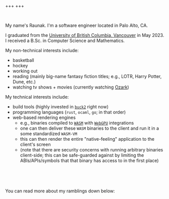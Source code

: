 +++
+++

<br>

My name's Raunak.
I'm a software engineer located in Palo Alto, CA.

I graduated from the [University of British Columbia, Vancouver](https://www.ubc.ca) in May 2023.
I received a B.Sc. in Computer Science and Mathematics.

My non-technical interests include:
- basketball
- hockey
- working out
- reading (mainly big-name fantasy fiction titles; e.g., LOTR, Harry Potter, Dune, etc.)
- watching tv shows + movies (currently watching [Ozark](https://en.wikipedia.org/wiki/Ozark_(TV_series)))

My technical interests include:
- build tools (highly invested in [`buck2`](https://buck2.build) right now)
- programming languages (`rust`, `ocaml`, `go`; in that order)
- web-based rendering engines
  - e.g., binaries compiled to [`WASM`](https://webassembly.org) with [`WebGPU`](https://www.w3.org/TR/webgpu) integrations
  - one can then deliver these `WASM` binaries to the client and run it in a some standardized `WASM-VM`
  - this can then render the entire "native-feeling" application to the client's screen
  - (note that there are security concerns with running arbitrary binaries client-side; this can be safe-guarded against by limiting the ABIs/APIs/symbols that that binary has access to in the first place)

<br>
<br>
<br>

You can read more about my ramblings down below:
